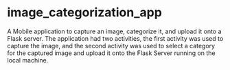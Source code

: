 # image_categorization_app
A Mobile application to capture an image, categorize it, and upload it onto a Flask server. The application had two activities, the first activity was used to capture the image, and the second activity was used to select a category for the captured image and upload it onto the Flask Server running on the local machine.
